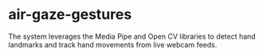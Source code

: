 # air-gaze-gestures
The system leverages the Media Pipe and Open CV libraries to detect hand landmarks and track hand movements from live webcam feeds. 
